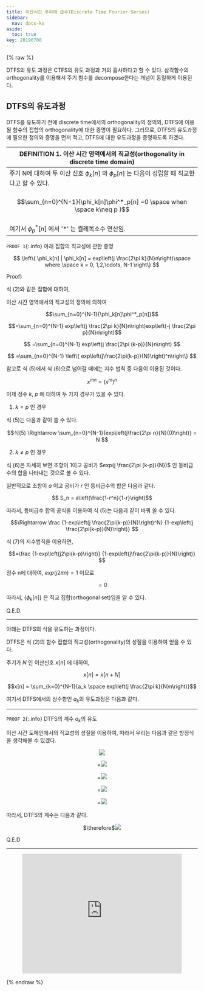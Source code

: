 ```yaml
---
title: 이산시간 푸리에 급수(Discrete Time Fourier Series)
sidebar:
  nav: docs-ko
aside:
  toc: true
key: 20190708
---
```

{% raw %}

DTFS의 유도 과정은 CTFS의 유도 과정과 거의 흡사하다고 할 수 있다. 삼각함수의 orthogonality를 이용해서 주기 함수를 decompose한다는 개념이 동일하게 이용된다.

## DTFS의 유도과정

 DTFS를 유도하기 전에 discrete time에서의 orthogonality의 정의와, DTFS에 이용될 함수의 집합의 orthogonality에 대한 증명이 필요하다. 그러므로, DTFS의 유도과정에 필요한 정의와 증명을 먼저 적고, DTFS에 대한 유도과정을 증명하도록 하겠다.

| DEFINITION 1. 이산 시간 영역에서의 직교성(orthogonality in discrete time domain) |
| --------- |
|    주기 N에 대하여 두 이산 신호 $\phi_k[n]$ 와 $\phi_p [n]$ 는 다음이 성립할 때 직교한다고 할 수 있다. <center> <br> $$\sum_{n=0}^{N-1}{\phi_k[n]\phi^*_p[n] =0 \space when \space k\neq p }$$ </center> <br>여기서 $\phi^*_p[n]$ 에서 '\*' 는 켤레복소수 연산임. |


`PROOF 1`{:.info} 아래 집합의 직교성에 관한 증명

$$
\left\{
     \phi_k[n] | \phi_k[n] = exp\left(j \frac{2\pi k}{N}n\right)\space where \space k = 0, 1,2,\cdots, N-1
\right\}
$$

Proof)

식 (2)와 같은 집합에 대하여,

이산 시간 영역에서의 직교성의 정의에 의하여

$$\sum_{n=0}^{N-1}{\phi_k[n]\phi^*_p[n]}$$

$$=\sum_{n=0}^{N-1} exp\left(j \frac{2\pi k}{N}n\right)exp\left(-j \frac{2\pi p}{N}n\right)$$

$$
=\sum_{n=0}^{N-1} exp\left(j \frac{2\pi (k-p)}{N}n\right)
$$

$$
=\sum_{n=0}^{N-1} \left\{ exp\left(j\frac{2\pi(k-p)}{N}\right)^n\right\}
$$

참고로 식 (5)에서 식 (6)으로 넘어갈 때에는 지수 법칙 중 다음이 이용된 것이다.

$$x^{mn} = \left(x^m\right)^n$$

이제 정수 $k$, $p$ 에 대하여 두 가지 경우가 있을 수 있다.

1) $k=p$ 인 경우

식 (5)는 다음과 같이 쓸 수 있다.

$$식(5) \Rightarrow
\sum_{n=0}^{N-1}{exp\left(j\frac{2\pi n}{N}(0)\right)} = N
$$

2) $k\neq p$ 인 경우

식 (6)은 자세히 보면 초항이 1이고 공비가 $exp(j \frac{2\pi (k-p)}{N})$ 인 등비급수의 합을 나타내는 것으로 볼 수 있다.

일반적으로 초항이 $a$ 이고 공비가 $r$ 인 등비급수의 합은 다음과 같다.

$$ S_n = a\left(\frac{1-r^n}{1-r}\right)$$

따라서, 등비급수 합의 공식을 이용하여 식 (5)는 다음과 같이 바꿔 쓸 수 있다.

$$\Rightarrow
\frac
{1-exp\left(j \frac{2\pi(k-p)}{N}\right)^N}
{1-exp\left(j \frac{2\pi(k-p)}{N}\right)}
$$

식 (7)의 지수법칙을 이용하면,

$$=\frac
{1-exp\left(j2\pi(k-p)\right)}
{1-exp\left(j\frac{2\pi(k-p)}{N}\right)}
$$

정수 n에 대하여, $exp(j2\pi n) = 1$ 이므로

$$ = 0$$

따라서, $\{\phi_k[n]\}$ 은 직교 집합(orthogonal set)임을 알 수 있다.

Q.E.D.

---

아래는 DTFS의 식을 유도하는 과정이다.

DTFS은 식 (2)의 함수 집합의 직교성(orthogonality)의 성질을 이용하여 얻을 수 있다.

주기가 $N$ 인 이산신호 $x[n]$ 에 대하여,

$$x[n] = x[n+N]$$

$$x[n] = \sum_{k=0}^{N-1}{a_k \space exp\left(j \frac{2\pi k}{N}n\right)}$$

여기서 DTFS에서의 상수항인 $a_k$의 유도과정은 다음과 같다.

---
`PROOF 2`{:.info} DTFS의 계수 $a_k$의 유도

이산 시간 도메인에서의 직교성의 성질을 이용하여, 
따라서 우리는 다음과 같은 방정식을 생각해볼 수 있겠다.


<center>
<img src="http://bit.ly/1JXWwbh">

$=$<img src="http://bit.ly/1JXWznD">

$=$<img src="http://bit.ly/1JXWBMg">

$=$<img src="http://bit.ly/1JXWEaR">

$=$<img src="http://bit.ly/1OFrIZI">
</center>


따라서, DTFS의 계수는 다음과 같다.

<center>$\therefore$<img src="http://bit.ly/1JXWJLH"></center>

Q.E.D


---


<center><iframe width="420" height="315" src="https://www.youtube.com/embed/TMhIzrqIxtE" frameborder="0" allowfullscreen></iframe></center>


{% endraw %}
